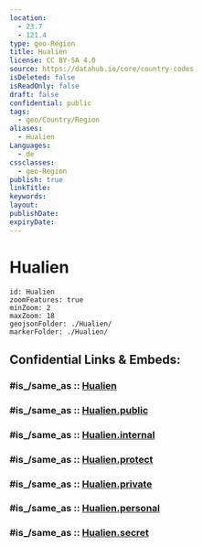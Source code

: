 ```yaml
---
location:
  - 23.7
  - 121.4
type: geo-Region
title: Hualien
license: CC BY-SA 4.0
source: https://datahub.io/core/country-codes
isDeleted: false
isReadOnly: false
draft: false
confidential: public
tags:
  - geo/Country/Region
aliases:
  - Hualien
Languages:
  - de
cssclasses:
  - geo-Region
publish: true
linkTitle:
keywords:
layout:
publishDate:
expiryDate:
---
```


# Hualien

```leaflet
id: Hualien
zoomFeatures: true 
minZoom: 2 
maxZoom: 18
geojsonFolder: ./Hualien/
markerFolder: ./Hualien/
```


## Confidential Links & Embeds: 

### #is_/same_as :: [Hualien](/_Standards/Earth/Continent/Asia/Asia~East/Taiwan/Provinces~Taiwan/Taiwan/counties~Taiwan/Hualien.md) 

### #is_/same_as :: [Hualien.public](/_public/Earth/Continent/Asia/Asia~East/Taiwan/Provinces~Taiwan/Taiwan/counties~Taiwan/Hualien.public.md) 

### #is_/same_as :: [Hualien.internal](/_internal/Earth/Continent/Asia/Asia~East/Taiwan/Provinces~Taiwan/Taiwan/counties~Taiwan/Hualien.internal.md) 

### #is_/same_as :: [Hualien.protect](/_protect/Earth/Continent/Asia/Asia~East/Taiwan/Provinces~Taiwan/Taiwan/counties~Taiwan/Hualien.protect.md) 

### #is_/same_as :: [Hualien.private](/_private/Earth/Continent/Asia/Asia~East/Taiwan/Provinces~Taiwan/Taiwan/counties~Taiwan/Hualien.private.md) 

### #is_/same_as :: [Hualien.personal](/_personal/Earth/Continent/Asia/Asia~East/Taiwan/Provinces~Taiwan/Taiwan/counties~Taiwan/Hualien.personal.md) 

### #is_/same_as :: [Hualien.secret](/_secret/Earth/Continent/Asia/Asia~East/Taiwan/Provinces~Taiwan/Taiwan/counties~Taiwan/Hualien.secret.md)

